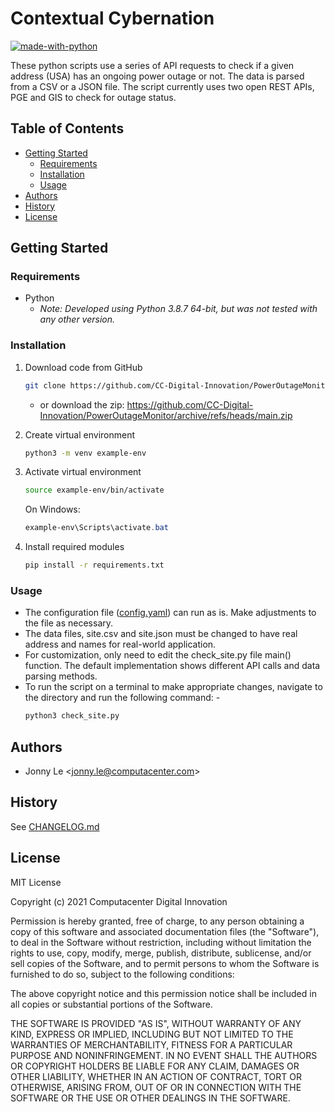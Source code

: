 
# Contextual Cybernation

[![made-with-python](https://img.shields.io/badge/Made%20with-Python-1f425f.svg)](https://www.python.org/) 

These python scripts use a series of API requests to check if a given address (USA) has an ongoing power outage or not. The data is parsed from a CSV or a JSON file. The script currently uses two open REST APIs, PGE and GIS to check for outage status. 

## Table of Contents
* [Getting Started](#getting-started)
    * [Requirements](#requirements)
    * [Installation](#installation)
    * [Usage](#usage)
* [Authors](#authors)
* [History](#history)
* [License](#license)

## Getting Started

### Requirements

* Python
    * _Note: Developed using Python 3.8.7 64-bit, but was not tested with any other version._

### Installation

1. Download code from GitHub

    ```bash
    git clone https://github.com/CC-Digital-Innovation/PowerOutageMonitor.git
    ```

    * or download the zip: https://github.com/CC-Digital-Innovation/PowerOutageMonitor/archive/refs/heads/main.zip

2. Create virtual environment

    ```bash
    python3 -m venv example-env
    ```

3. Activate virtual environment

    ```bash
    source example-env/bin/activate
    ```

    On Windows:
    ```powershell
    example-env\Scripts\activate.bat
    ```
4. Install required modules

    ```bash
    pip install -r requirements.txt
    ```

### Usage

* The configuration file ([config.yaml](https://github.com/CC-Digital-Innovation/PowerOutageMonitor/blob/main/config.yaml)) can run as is. Make adjustments to the file as necessary.
* The data files, site.csv and site.json must be changed to have real address and names for real-world application.
* For customization, only need to edit the check_site.py file main() function. The default implementation shows different API calls and data parsing methods.
* To run the script on a terminal to make appropriate changes, navigate to the directory and run the following command: -  
   ``` bash
   python3 check_site.py
    ```

## Authors
* Jonny Le <<jonny.le@computacenter.com>>

## History

See [CHANGELOG.md](https://github.com/CC-Digital-Innovation/PowerOutageMonitor/blob/main/CHANGELOG.md)

## License
MIT License

Copyright (c) 2021 Computacenter Digital Innovation

Permission is hereby granted, free of charge, to any person obtaining a copy
of this software and associated documentation files (the "Software"), to deal
in the Software without restriction, including without limitation the rights
to use, copy, modify, merge, publish, distribute, sublicense, and/or sell
copies of the Software, and to permit persons to whom the Software is
furnished to do so, subject to the following conditions:

The above copyright notice and this permission notice shall be included in all
copies or substantial portions of the Software.

THE SOFTWARE IS PROVIDED "AS IS", WITHOUT WARRANTY OF ANY KIND, EXPRESS OR
IMPLIED, INCLUDING BUT NOT LIMITED TO THE WARRANTIES OF MERCHANTABILITY,
FITNESS FOR A PARTICULAR PURPOSE AND NONINFRINGEMENT. IN NO EVENT SHALL THE
AUTHORS OR COPYRIGHT HOLDERS BE LIABLE FOR ANY CLAIM, DAMAGES OR OTHER
LIABILITY, WHETHER IN AN ACTION OF CONTRACT, TORT OR OTHERWISE, ARISING FROM,
OUT OF OR IN CONNECTION WITH THE SOFTWARE OR THE USE OR OTHER DEALINGS IN THE
SOFTWARE.
